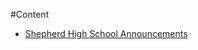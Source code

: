 #Content

* [Shepherd High School Announcements](_posts/TSJ-09042016/2016-09-05-Re--Shepherd-High-School-Announcements.docx.md)